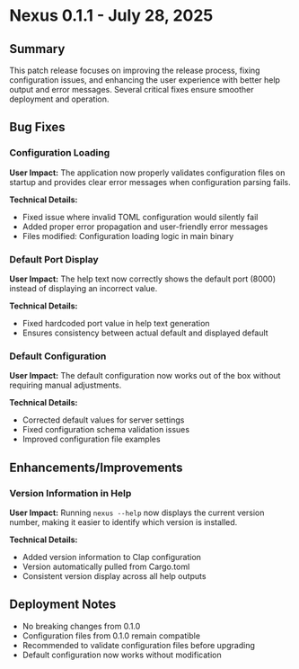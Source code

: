 # Nexus 0.1.1 - July 28, 2025

## Summary
This patch release focuses on improving the release process, fixing configuration issues, and enhancing the user experience with better help output and error messages. Several critical fixes ensure smoother deployment and operation.

## Bug Fixes

### Configuration Loading
**User Impact:** The application now properly validates configuration files on startup and provides clear error messages when configuration parsing fails.

**Technical Details:**
- Fixed issue where invalid TOML configuration would silently fail
- Added proper error propagation and user-friendly error messages
- Files modified: Configuration loading logic in main binary

### Default Port Display
**User Impact:** The help text now correctly shows the default port (8000) instead of displaying an incorrect value.

**Technical Details:**
- Fixed hardcoded port value in help text generation
- Ensures consistency between actual default and displayed default

### Default Configuration
**User Impact:** The default configuration now works out of the box without requiring manual adjustments.

**Technical Details:**
- Corrected default values for server settings
- Fixed configuration schema validation issues
- Improved configuration file examples

## Enhancements/Improvements

### Version Information in Help
**User Impact:** Running `nexus --help` now displays the current version number, making it easier to identify which version is installed.

**Technical Details:**
- Added version information to Clap configuration
- Version automatically pulled from Cargo.toml
- Consistent version display across all help outputs

## Deployment Notes
- No breaking changes from 0.1.0
- Configuration files from 0.1.0 remain compatible
- Recommended to validate configuration files before upgrading
- Default configuration now works without modification
